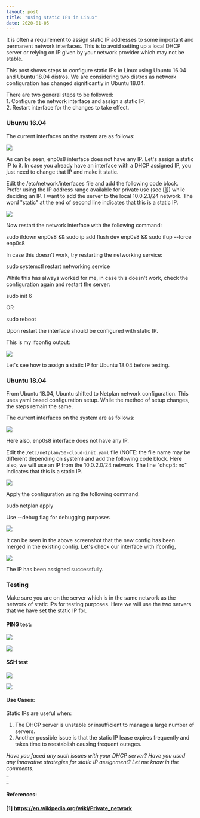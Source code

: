 ```yaml
---
layout: post
title: "Using static IPs in Linux"
date: 2020-01-05
---
```


It is often a requirement to assign static IP addresses to some important and permanent network interfaces. This is to avoid setting up a local DHCP server or relying on IP given by your network provider which may not be stable.  
  
This post shows steps to configure static IPs in Linux using Ubuntu 16.04 and Ubuntu 18.04 distros. We are considering two distros as network configuration has changed significantly in Ubuntu 18.04.  
  
There are two general steps to be followed:  
1\. Configure the network interface and assign a static IP.  
2\. Restart interface for the changes to take effect.  
  


###  Ubuntu 16.04

 The current interfaces on the system are as follows:  
  


[![](https://blogger.googleusercontent.com/img/b/R29vZ2xl/AVvXsEh1bNxjmcrN62XGG25I1wjYrtPgUZAYzta1ZLZFArXHRb3pjWDXVKBxapnHcOpA_bFRTaqGpft6K3u6lUUlIB2fIhSHukcVsf_lNduAHm9fpYlmaCPZhPdK3ZhdqJaQrACWb-8GPJgDFTQZ/s640/Screen+Shot+2020-04-30+at+11.58.21+PM.png)](https://blogger.googleusercontent.com/img/b/R29vZ2xl/AVvXsEh1bNxjmcrN62XGG25I1wjYrtPgUZAYzta1ZLZFArXHRb3pjWDXVKBxapnHcOpA_bFRTaqGpft6K3u6lUUlIB2fIhSHukcVsf_lNduAHm9fpYlmaCPZhPdK3ZhdqJaQrACWb-8GPJgDFTQZ/s1600/Screen+Shot+2020-04-30+at+11.58.21+PM.png)

  


  
As can be seen, enp0s8 interface does not have any IP. Let's assign a static IP to it. In case you already have an interface with a DHCP assigned IP, you just need to change that IP and make it static.  
  
Edit the /etc/network/interfaces file and add the following code block. Prefer using the IP address range available for private use (see [[1](https://en.wikipedia.org/wiki/Private_network)]) while deciding an IP. I want to add the server to the local 10.0.2.1/24 network. The word "static" at the end of second line indicates that this is a static IP.  
  


[![](https://blogger.googleusercontent.com/img/b/R29vZ2xl/AVvXsEjq-BA3mPaeRpN0LfkUmmgjupHdS79Q5WAWmPYzwXWd-Jv4-8vRRdsrdKnKBUWAqu3WADwKGgQ5cE-ghaOjFQM3Zuh7Eu737uGGN-l2g8V39q_UDfjfPTEXz6Imh_TneBjqOXkkFeGi9EnR/s640/Screen+Shot+2020-05-01+at+12.02.50+AM.png)](https://blogger.googleusercontent.com/img/b/R29vZ2xl/AVvXsEjq-BA3mPaeRpN0LfkUmmgjupHdS79Q5WAWmPYzwXWd-Jv4-8vRRdsrdKnKBUWAqu3WADwKGgQ5cE-ghaOjFQM3Zuh7Eu737uGGN-l2g8V39q_UDfjfPTEXz6Imh_TneBjqOXkkFeGi9EnR/s1600/Screen+Shot+2020-05-01+at+12.02.50+AM.png)

  
Now restart the network interface with the following command:  


sudo ifdown enp0s8 && sudo ip add flush dev enp0s8 && sudo ifup --force enp0s8 

  
In case this doesn't work, try restarting the networking service:  


sudo systemctl restart networking.service 

  
While this has always worked for me, in case this doesn't work, check the configuration again and restart the server:  


sudo init 6 

OR  


sudo reboot 

Upon restart the interface should be configured with static IP.  
  
This is my ifconfig output:  


[![](https://blogger.googleusercontent.com/img/b/R29vZ2xl/AVvXsEhMMBVNwdnbzhi3p5UGszU-0wRlhrJfGDXWQH94XLbGoGi7awxAD2ihyphenhyphenHVXbyXKxa9qili1L_8LGxwJzCIf0Xlpg2MVDHu56PyoQ95x9rSFWGvV-_ihN7p59IfK7mrhb49Wb1Ku1hyFVdoa/s640/Screen+Shot+2020-05-01+at+12.04.28+AM.png)](https://blogger.googleusercontent.com/img/b/R29vZ2xl/AVvXsEhMMBVNwdnbzhi3p5UGszU-0wRlhrJfGDXWQH94XLbGoGi7awxAD2ihyphenhyphenHVXbyXKxa9qili1L_8LGxwJzCIf0Xlpg2MVDHu56PyoQ95x9rSFWGvV-_ihN7p59IfK7mrhb49Wb1Ku1hyFVdoa/s1600/Screen+Shot+2020-05-01+at+12.04.28+AM.png)

  
Let's see how to assign a static IP for Ubuntu 18.04 before testing.  


###   

###  Ubuntu 18.04

From Ubuntu 18.04, Ubuntu shifted to Netplan network configuration. This uses yaml based configuration setup. While the method of setup changes, the steps remain the same.  
  
The current interfaces on the system are as follows:  


[![](https://blogger.googleusercontent.com/img/b/R29vZ2xl/AVvXsEioPpig9DbRjF2yCCA0AJY2K9WtG8v1AsVVkAS_xGdNA-MQyxU80ETyYePhxUyQtENiA_Hjyo4mMq3u5lP09jY6rKIbFXVDTSK88I44WSgVVH_Ny6d9V4r1-_QL0g9fQe_W1k0VlaLWLatU/s640/Screen+Shot+2020-05-01+at+12.20.46+AM.png)](https://blogger.googleusercontent.com/img/b/R29vZ2xl/AVvXsEioPpig9DbRjF2yCCA0AJY2K9WtG8v1AsVVkAS_xGdNA-MQyxU80ETyYePhxUyQtENiA_Hjyo4mMq3u5lP09jY6rKIbFXVDTSK88I44WSgVVH_Ny6d9V4r1-_QL0g9fQe_W1k0VlaLWLatU/s1600/Screen+Shot+2020-05-01+at+12.20.46+AM.png)

  
Here also, enp0s8 interface does not have any IP.   
  
Edit the `/etc/netplan/50-cloud-init.yaml` file (NOTE: the file name may be different depending on system) and add the following code block. Here also, we will use an IP from the 10.0.2.0/24 network. The line "dhcp4: no" indicates that this is a static IP.  
  


[![](https://blogger.googleusercontent.com/img/b/R29vZ2xl/AVvXsEj4F7SowhdG7DioxplW8e2BnawhwEjIVByEOxFZdmyqtlQtXH2HwLO_56z9UGRAUhP-kH5e5h-_yvTxhBYuBSE0voj_eQKyqYRno9gEmQsXFHjzllBUGagFCf3MyL8JhTZdRNmq5ddzLdBm/s640/Screen+Shot+2020-05-01+at+12.25.50+AM.png)](https://blogger.googleusercontent.com/img/b/R29vZ2xl/AVvXsEj4F7SowhdG7DioxplW8e2BnawhwEjIVByEOxFZdmyqtlQtXH2HwLO_56z9UGRAUhP-kH5e5h-_yvTxhBYuBSE0voj_eQKyqYRno9gEmQsXFHjzllBUGagFCf3MyL8JhTZdRNmq5ddzLdBm/s1600/Screen+Shot+2020-05-01+at+12.25.50+AM.png)

  
Apply the configuration using the following command:  


sudo netplan apply 

Use --debug flag for debugging purposes   
  


[![](https://blogger.googleusercontent.com/img/b/R29vZ2xl/AVvXsEh_GyTsnKMB3bHP5RGiJI8i42gLHY33_x_8f2JNFUb7BKahuMPBl98DpJOKq1h_sNwWSCcXfEc4m-N3gZ74oHcK9OtwOljAbp8RCCrQfSc5yjz0TR1Y6v5WyxzhT2Aq4gRewmhzphtfz3a7/s640/Screen+Shot+2020-05-01+at+12.26.52+AM.png)](https://blogger.googleusercontent.com/img/b/R29vZ2xl/AVvXsEh_GyTsnKMB3bHP5RGiJI8i42gLHY33_x_8f2JNFUb7BKahuMPBl98DpJOKq1h_sNwWSCcXfEc4m-N3gZ74oHcK9OtwOljAbp8RCCrQfSc5yjz0TR1Y6v5WyxzhT2Aq4gRewmhzphtfz3a7/s1600/Screen+Shot+2020-05-01+at+12.26.52+AM.png)

  
It can be seen in the above screenshot that the new config has been merged in the existing config. Let's check our interface with ifconfig,   
  


[![](https://blogger.googleusercontent.com/img/b/R29vZ2xl/AVvXsEi1C8kjI3um_sTAYOm6VJyMguKghaW6u2WAlA2EMJ6fN2FBWHGVUsdI8d0jz54qOctTx_269V407BHyI0tvBVDCoee5sy7eG9hdz-9umI8nJrp5ej8FCEtL9d-gOqHBtjtVp1QD1TLjnIlm/s640/Screen+Shot+2020-05-01+at+12.29.36+AM.png)](https://blogger.googleusercontent.com/img/b/R29vZ2xl/AVvXsEi1C8kjI3um_sTAYOm6VJyMguKghaW6u2WAlA2EMJ6fN2FBWHGVUsdI8d0jz54qOctTx_269V407BHyI0tvBVDCoee5sy7eG9hdz-9umI8nJrp5ej8FCEtL9d-gOqHBtjtVp1QD1TLjnIlm/s1600/Screen+Shot+2020-05-01+at+12.29.36+AM.png)

  
The IP has been assigned successfully.  
  


###  Testing

Make sure you are on the server which is in the same network as the network of static IPs for testing purposes. Here we will use the two servers that we have set the static IP for.  


####  PING test:

[![](https://blogger.googleusercontent.com/img/b/R29vZ2xl/AVvXsEjN79aBFohCinaYvbuICTvNLcDV9yvvdavEqSL5HeLk_PInigJw9R3xMC0OtT0vJKjmiyBTxuyxixFum7blZWYFh4LHYbdrBmFlaAqmULBoU7Z3px-slgdsD6ml0pj8s-RnT5nt2exCi7yE/s640/Screen+Shot+2020-05-01+at+12.34.24+AM.png)](https://blogger.googleusercontent.com/img/b/R29vZ2xl/AVvXsEjN79aBFohCinaYvbuICTvNLcDV9yvvdavEqSL5HeLk_PInigJw9R3xMC0OtT0vJKjmiyBTxuyxixFum7blZWYFh4LHYbdrBmFlaAqmULBoU7Z3px-slgdsD6ml0pj8s-RnT5nt2exCi7yE/s1600/Screen+Shot+2020-05-01+at+12.34.24+AM.png)

  


[![](https://blogger.googleusercontent.com/img/b/R29vZ2xl/AVvXsEiO6FNGzbpTnRWhxufQL-Myg9NSxQHRKhFWnWsjsGpg55FKA0Ve4VNKd17Uui9fQGJ52A8Za74OjLSUQ8t12Vh0qGdxJSYuipnQb2y_s4lfodwsY-zJK2aoQcgwIPUyXllJEDQRSbN_tJAA/s640/Screen+Shot+2020-05-01+at+12.34.31+AM.png)](https://blogger.googleusercontent.com/img/b/R29vZ2xl/AVvXsEiO6FNGzbpTnRWhxufQL-Myg9NSxQHRKhFWnWsjsGpg55FKA0Ve4VNKd17Uui9fQGJ52A8Za74OjLSUQ8t12Vh0qGdxJSYuipnQb2y_s4lfodwsY-zJK2aoQcgwIPUyXllJEDQRSbN_tJAA/s1600/Screen+Shot+2020-05-01+at+12.34.31+AM.png)

####  SSH test

[![](https://blogger.googleusercontent.com/img/b/R29vZ2xl/AVvXsEgxhXtLb4qbzfP2LAhEbncK12UAF2F-LxoAPuVU3BSECBIKPK28jDUS9q8dWPigfOERF9PxVg38aHCyqOnIZxCGNAi7pREWhXAwHuYzo4E28JMMwq3D7LTGfu_BJ00HCwkVpXH_FGUuz86s/s640/Screen+Shot+2020-05-01+at+12.36.10+AM.png)](https://blogger.googleusercontent.com/img/b/R29vZ2xl/AVvXsEgxhXtLb4qbzfP2LAhEbncK12UAF2F-LxoAPuVU3BSECBIKPK28jDUS9q8dWPigfOERF9PxVg38aHCyqOnIZxCGNAi7pREWhXAwHuYzo4E28JMMwq3D7LTGfu_BJ00HCwkVpXH_FGUuz86s/s1600/Screen+Shot+2020-05-01+at+12.36.10+AM.png)

  


[![](https://blogger.googleusercontent.com/img/b/R29vZ2xl/AVvXsEibzQQUXEPDhaF80poYX3P1PvDNNduvKgWIGHLJxEm15xfYSXuuv1Me5Q1siSoZ0r5BZ5Pl4BULPyLAQaLNf8mtZMpTlx2rnaRYGt86qCAtrQn6GA4Bb1n9Uh1kxdEo-L_7F2rygzZxP_jj/s640/Screen+Shot+2020-05-01+at+12.36.30+AM.png)](https://blogger.googleusercontent.com/img/b/R29vZ2xl/AVvXsEibzQQUXEPDhaF80poYX3P1PvDNNduvKgWIGHLJxEm15xfYSXuuv1Me5Q1siSoZ0r5BZ5Pl4BULPyLAQaLNf8mtZMpTlx2rnaRYGt86qCAtrQn6GA4Bb1n9Uh1kxdEo-L_7F2rygzZxP_jj/s1600/Screen+Shot+2020-05-01+at+12.36.30+AM.png)

####   

####  Use Cases: 

Static IPs are useful when:  


  1. The DHCP server is unstable or insufficient to manage a large number of servers. 
  2. Another possible issue is that the static IP lease expires frequently and takes time to reestablish causing frequent outages.

  
_Have you faced any such issues with your DHCP server? Have you used any innovative strategies for static IP assignment? Let me know in the comments._  
_  
_  


####  References:

####  [1] <https://en.wikipedia.org/wiki/Private_network> 

